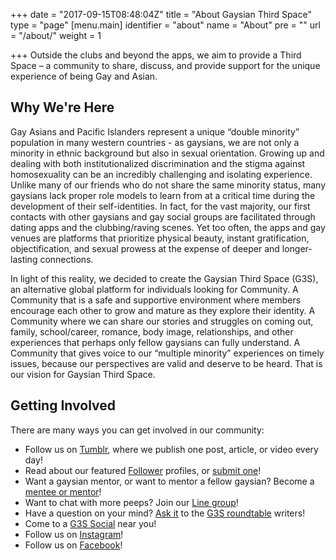 +++
date = "2017-09-15T08:48:04Z"
title = "About Gaysian Third Space"
type = "page"
[menu.main]
identifier = "about"
name = "About"
pre = ""
url = "/about/"
weight = 1

+++
Outside the clubs and beyond the apps, we aim to provide a Third Space – a community to share, discuss, and provide support for the unique experience of being Gay and Asian.

## Why We're Here

Gay Asians and Pacific Islanders represent a unique “double minority” population in many western countries - as gaysians, we are not only a minority in ethnic background but also in sexual orientation. Growing up and dealing with both institutionalized discrimination and the stigma against homosexuality can be an incredibly challenging and isolating experience. Unlike many of our friends who do not share the same minority status, many gaysians lack proper role models to learn from at a critical time during the development of their self-identities. In fact, for the vast majority, our first contacts with other gaysians and gay social groups are facilitated through dating apps and the clubbing/raving scenes. Yet too often, the apps and gay venues are platforms that prioritize physical beauty, instant gratification, objectification, and sexual prowess at the expense of deeper and longer-lasting connections.

In light of this reality, we decided to create the Gaysian Third Space (G3S), an alternative global platform for individuals looking for Community. A Community that is a safe and supportive environment where members encourage each other to grow and mature as they explore their identity. A Community where we can share our stories and struggles on coming out, family, school/career, romance, body image, relationships, and other experiences that perhaps only fellow gaysians can fully understand. A Community that gives voice to our “multiple minority” experiences on timely issues, because our perspectives are valid and deserve to be heard. That is our vision for Gaysian Third Space.

## Getting Involved

There are many ways you can get involved in our community:

- Follow us on [Tumblr](http://gaysianthirdspace.tumblr.com), where we publish one post, article, or video every day!
- Read about our featured [Follower](http://gaysianthirdspace.tumblr.com/tagged/followerfriday) profiles, or [submit one](https://docs.google.com/forms/d/e/1FAIpQLScSt3WZ6ZstkFKPDVhh88wLADOjN7w61tfParCQTbQ1jrsZRA/viewform)!
- Want a gaysian mentor, or want to mentor a fellow gaysian? Become a [mentee or mentor](http://gaysianthirdspace.tumblr.com/mentors)!
- Want to chat with more peeps? Join our [Line group](http://gaysianthirdspace.tumblr.com/socialmedia)!
- Have a question on your mind? [Ask it](http://gaysianthirdspace.tumblr.com/writers-roundtable) to the [G3S roundtable](http://gaysianthirdspace.tumblr.com/tagged/askG3S/chrono) writers!
- Come to a [G3S Social](http://gaysianthirdspace.tumblr.com/tagged/g3s+social) near you!
- Follow us on [Instagram](https://www.instagram.com/gaysianthirdspace/)!
- Follow us on [Facebook](https://www.facebook.com/gaysianthirdspace)!
